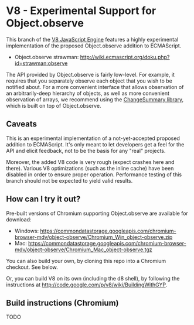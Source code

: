 V8 - Experimental Support for Object.observe
=============

This branch of the [V8 JavaScript Engine](http://code.google.com/p/v8) features
a highly experimental implementation of the proposed Object.observe addition to ECMAScript.

* Object.observe strawman: http://wiki.ecmascript.org/doku.php?id=strawman:observe

The API provided by Object.observe is fairly low-level. For
example, it requires that you separately observe each object that you
wish to be notified about. For a more convenient interface that allows
observation of an arbitrarily-deep hierarchy of objects, as well as
more convenient observation of arrays, we recommend using the
[ChangeSummary library](https://github.com/rafaelw/ChangeSummary), which
is built on top of Object.observe.

Caveats
-----
This is an experimental implementation of a not-yet-accepted proposed
addition to ECMAScript. It's only meant to let developers get a feel for
the API and elicit feedback, not to be the basis for any "real"
projects.

Moreover, the added V8 code is very rough (expect crashes here and
there). Various V8 optimizations (such as the inline cache) have been
disabled in order to ensure proper operation. Performance testing of
this branch should not be expected to yield valid results.

How can I try it out?
-----
Pre-built versions of Chromium supporting Object.observe are available
for download:

* Windows: https://commondatastorage.googleapis.com/chromium-browser-mdv/object-observe/Chromium_Win_object-observe.zip
* Mac: https://commondatastorage.googleapis.com/chromium-browser-mdv/object-observe/Chromium_Mac_object-observe.tgz

You can also build your own, by cloning this repo into a Chromium
checkout. See below.

Or, you can build V8 on its own (including the d8 shell), by following the instructions at
http://code.google.com/p/v8/wiki/BuildingWithGYP.

Build instructions (Chromium)
-----
TODO
